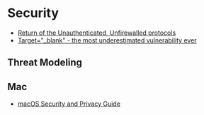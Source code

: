 # Security

* [Return of the Unauthenticated, Unfirewalled protocols](https://ma.ttias.be/return-unauthenticated-unfirewalled-protocols/)
* [Target="_blank" - the most underestimated vulnerability ever](https://www.jitbit.com/alexblog/256-targetblank---the-most-underestimated-vulnerability-ever/)

## Threat Modeling



## Mac

* [macOS Security and Privacy Guide](https://github.com/drduh/macOS-Security-and-Privacy-Guide/blob/master/README.md)